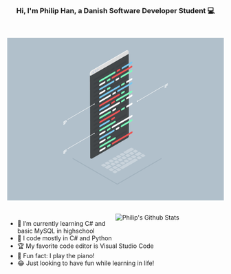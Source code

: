 
<!-- Banner -->
<h3 align="center">Hi, I'm Philip Han, a Danish Software Developer Student 💻</h3>

<br />

<p align="center">
	<img align="center" height="30%" src="https://github.com/Philipnah/Philipnah/blob/master/assets/Coding.gif">
</p>

<!-- Talking about you -->
<br />
<!-- Any image aligned to the right. Beware the width -->
<a href="https://github.com/Philipnah">
    <img width="50%" align="right" alt="Philip's Github Stats" src="https://github-readme-stats.vercel.app/api?username=Philipnah&show_icons=true&hide_border=true" />
  </a>


<!-- - 💻 I’m currently working on -->
- 🌱 I’m currently learning C# and basic MySQL in highschool
- 🐍 I code mostly in C# and Python
- 🏆 My favorite code editor is Visual Studio Code
- 🎹 Fun fact: I play the piano!
- 😂 Just looking to have fun while learning in life!


<!--START_SECTION:activity-->
